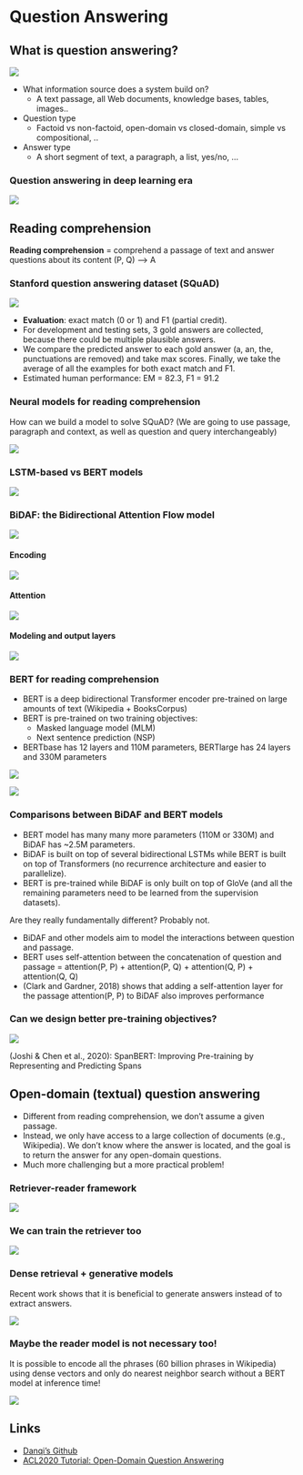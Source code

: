 # Question Answering

## What is question answering?

![](../../Images/CS224N/image-20220130100934168.png)

- What information source does a system build on?
  - A text passage, all Web documents, knowledge bases, tables, images..
- Question type
  - Factoid vs non-factoid, open-domain vs closed-domain, simple vs compositional, .. 
- Answer type
  - A short segment of text, a paragraph, a list, yes/no, …

### Question answering in deep learning era

![](../../Images/CS224N/image-20220130101039159.png)

## Reading comprehension

**Reading comprehension** = comprehend a passage of text and answer questions about its content (P, Q) ⟶ A

### Stanford question answering dataset (SQuAD)

![](../../Images/CS224N/image-20220130101601373.png)

- **Evaluation**: exact match (0 or 1) and F1 (partial credit). 
- For development and testing sets, 3 gold answers are collected, because there could be  multiple plausible answers. 
- We compare the predicted answer to each gold answer (a, an, the, punctuations are  removed) and take max scores. Finally, we take the average of all the examples for both  exact match and F1. 
- Estimated human performance: EM = 82.3, F1 = 91.2

### Neural models for reading comprehension

How can we build a model to solve SQuAD? (We are going to use passage, paragraph and context, as well as question and query interchangeably)

![](../../Images/CS224N/image-20220130101734854.png)

### LSTM-based vs BERT models

![](../../Images/CS224N/image-20220130101756074.png)

### BiDAF: the Bidirectional Attention Flow model

![](../../Images/CS224N/image-20220130101825008.png)

#### Encoding

![](../../Images/CS224N/image-20220130101854875.png)

#### Attention

![](../../Images/CS224N/image-20220130101951545.png)

#### Modeling and output layers

![](../../Images/CS224N/image-20220130102018726.png)

### BERT for reading comprehension

- BERT is a deep bidirectional Transformer encoder pre-trained on large amounts of text  (Wikipedia + BooksCorpus) 
- BERT is pre-trained on two training objectives: 
  - Masked language model (MLM) 
  - Next sentence prediction (NSP) 
- BERTbase has 12 layers and 110M parameters, BERTlarge has 24 layers and 330M parameters

![](../../Images/CS224N/image-20220130102115844.png)

![](../../Images/CS224N/image-20220130102131240.png)

### Comparisons between BiDAF and BERT models

- BERT model has many many more parameters (110M or 330M) and BiDAF has  ~2.5M parameters. 
- BiDAF is built on top of several bidirectional LSTMs while BERT is built on top of  Transformers (no recurrence architecture and easier to parallelize).  
- BERT is pre-trained while BiDAF is only built on top of GloVe (and all the remaining  parameters need to be learned from the supervision datasets).

Are they really fundamentally different? Probably not. 

- BiDAF and other models aim to model the interactions between question and passage.  
- BERT uses self-attention between the concatenation of question and passage =  attention(P, P) + attention(P, Q) + attention(Q, P) + attention(Q, Q) 
- (Clark and Gardner, 2018) shows that adding a self-attention layer for the passage  attention(P, P) to BiDAF also improves performance

### Can we design better pre-training objectives?

![](../../Images/CS224N/image-20220130102309561.png)

(Joshi & Chen et al., 2020): SpanBERT: Improving Pre-training by Representing and Predicting Spans

## Open-domain (textual) question answering

- Different from reading comprehension, we don’t assume a given passage.  
- Instead, we only have access to a large collection of documents (e.g., Wikipedia). We  don’t know where the answer is located, and the goal is to return the answer for any  open-domain questions.  
- Much more challenging but a more practical problem!

### Retriever-reader framework

![](../../Images/CS224N/image-20220130102439780.png)

### We can train the retriever too

![](../../Images/CS224N/image-20220130102500943.png)

### Dense retrieval + generative models

Recent work shows that it is beneficial to generate answers instead of to extract answers.

![](../../Images/CS224N/image-20220130102535726.png)

### Maybe the reader model is not necessary too!

It is possible to encode all the phrases (60 billion phrases in Wikipedia) using dense vectors and only do nearest neighbor search without a BERT model at inference time!

![](../../Images/CS224N/image-20220130102614631.png)

## Links

- [Danqi’s Github](https://github.com/danqi)
- [ACL2020 Tutorial: Open-Domain Question Answering](https://github.com/danqi/acl2020-openqa-tutorial)





